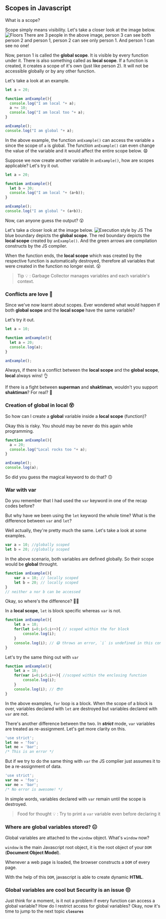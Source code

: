 ## Scopes in Javascript
What is a scope?

Scope simply means visibility. Let's take a closer look at the image below. 
![Floors](https://lh3.googleusercontent.com/DGTv5Nxex7EQWaT59Mr7EbYyZl_RO2M1woT7Y8P-fUGi85CksKOVVJbqkpwkO-SvgFQ_9xSOeotHBcgbDDHk2vLgzdrGhqeAPi3CuSkZCGb5APLP1zWtfiwjYOF0s8Ws9_RGtZLPcZ8-S-J5CW_mzmpIRrYVfngH-XWC9uWhXAMlNOgWo9kD16QvnbHijTOzYXC23Mj_AynlmXiJ0TyHupg_aDdTolhgkyn95edPQkgje48jDF3F4b6gkHoxTNoZPFxtKy_7aT94ja0Uv184BSDSfhGsOd1QYQQ8fn6KeGay9pIh6TsXd9t7tQMGiXgaypEQadg75acgyY8LmF5eI1q_ure6e0veA_r6UYHzFnlJ-3DnsBuoOUyERAsNOc8xnlUVMkxZ_M7a18_u9OZtILi7kVVJdmMKOO8B4lzwtthSzkrodcYhvBTC4vytpz2ZWxf2Yp7pZx2MKFJRoyxi19dwmGScaU_lNvgv8WfPGdnZ8XKqZEQ1KpYwDXsHmUb0kznFE4JkD1BkE2BkcZrpXv858Ehdq1X2m8NAdG3WueTuvj9UgnUOSzKdnv7_LdZydRyxxb_XfKgBoW3aJN9xwjIfb-YOR-T0DtpeLE1Rsjo4MzoDa7Mi_tK1yuFeX7G6P6EGbwTO0C_2Wd4WvjBTFiGIrKYtmjA=w1516-h1136-no)
There are 3 people in the above image, person 3 can see both person 2 and person 1, person 2 can see only person 1. And person 1 can see no one!

Now, person 1 is called the **global scope**. It is visible by every function under it. There is also something called as **local scope**. If a function is created, it creates a scope of it's own (just like person 2). It will not be accessible globally or by any other function. 

Let's take a look at an example.

```javascript
let a = 20;

function anExample(){
  console.log("I am local "+ a);
  a += 10;
  console.log("I am local too "+ a);
}

anExample();
console.log("I am global "+ a);
```
In the above example, the function `anExample()` can access the variable `a` since the scope of `a` is global. The function `anExample()` can even change the value of the variable and it would affect the entire scope below. 😧

Suppose we now create another variable in `anExample()`, how are scopes applicable? Let's try it out.

```javascript
let a = 20;

function anExample(){
  let b = 30;
  console.log("I am local "+ (a+b));
}

anExample();
console.log("I am global "+ (a+b));
```
Now, can anyone guess the output? 😲

Let's take a closer look at the image below.
![Execution style by JS](https://lh3.googleusercontent.com/5MyYObEM_Yd9K_oue6QpP-R-u7Xx1BEe7Pu9VjFI6xSPcr5vlapSi0an8IRAdVUcSUPgoGhB-lAGdqA79utyypdMpI8_yAwSC2QCgwHBRBRPs5EZkGfesl27JR3eLQGqZvf6bXomI2CIZse01yQAaJVUqpxVaSuy3Ev1L90g0N_Ajgu7IinSHp7rgEFKXtScbkG2dQqCuh0c5wq1gB_JHl19QUCFBa1TZf56cIqleKWIVSudggqX2dzHA8TM2TEHM2VocGALECq617QlyNMlO5kESY2aBLPpiGiKRib311wgqiwUp2sdGB6K4IkFJZqXRS0BS_7nQXhIShJhNt8T37auHS8lYVqSIwDMLMdYf7W4-n0CFFpANcvcs2YcBtGnM_DWGfIA26hcFTQWcz23yoRvLUTgtJzK-Cdp9jRDw7nZDclKm3cIDLPCBxhfzA5_ttz8qAe9HngT_0nQZRFPxSKBPBk5ozP5nIU3PQGjTozaQ8XxQARE2--BCNnp4VRAu6R-uZuQDnPo6dGrZoCelpeCchI41EY9uFmB5KRB0DZOPWdIsQ0a6vB8xdetR9I6lN0-xaAFGuug0_DEoRJZ78AiDF7qM2s38D3d1w=w1632-h1224-no)
The blue boundary depicts the **global scope**. The red boundary depicts the **local scope** created by `anExample()`. And the green arrows are compilation constructs by the JS compiler.

When the function ends, the **local scope** which was created by the respective function is automatically destroyed, therefore all variables that were created in the function no longer exist. 😮

>Tip 💡 : Garbage Collector manages variables and each variable's context.

 ### Conflicts are love 💌
 Since we've now learnt about scopes. Ever wondered what would happen if both **global scope** and the **local scope** have the same variable? 

Let's try it out.
```javascript
let a = 10;

function anExample(){
  let a = 20;
  console.log(a);
}

anExample();
```
Always, if there is a conflict between the **local scope** and the **global scope**, **local** always wins! 👌

If there is a fight between **superman** and **shaktiman**, wouldn't you support **shaktiman**? For real? 🤥

### Creation of global in local 😵
So how can I create a **global** variable inside a **local scope** (function)?

Okay this is risky. You should may be never do this again while programming.

```javascript
function anExample(){
  a = 20;
  console.log("Local rocks too "+ a);
}

anExample();
console.log(a);
```
So did you guess the magical keyword to do that? 🙃

### War with var
Do you remember that I had used the `var` keyword in one of the recap codes before?

But why have we been using the `let` keyword the whole time? What is the difference between `var` and `let`?

Well actually, they're pretty much the same. Let's take a look at some examples.
```javascript
var a = 10; //globally scoped
let b = 20; //globally scoped
```
In the above scenario, both variables are defined globally. So their scope would be **global** throught.
```javascript
function anExample(){
	var a = 10; // locally scoped
	let b = 20; // locally scoped
}
// neither a nor b can be accessed
```
Okay, so where's the difference? 😤😡

In a **local scope**, `let` is block specific whereas `var` is not.
```javascript
function anExample(){
	let a = 10;
	for(let i=0;i<5;i++){ // scoped within the for block
		console.log(i);
	}
	console.log(i); // 😷 throws an error, `i` is undefined in this context 
}
```
Let's try the same thing out with `var`
```javascript
function anExample(){
	let a = 10;
	for(var i=0;i<5;i++){ //scoped within the enclosing function
		console.log(i);
	}
	console.log(i); // 😎🤓
}
```
In the above examples, `for` loop is a block. When the scope of a block is over, variables declared with `let` are destroyed but variables declared with `var` are not.

There's another difference between the two. In ***strict*** mode, `var` variables are treated as re-assignment. Let's get more clarity on this.

```javascript
'use strict';
let me = 'foo';
let me = 'bar';
/* This is an error */
```
But if we try to do the same thing with `var` the JS complier just assumes it to be a re-assignment of data.
```javascript
'use strict';
var me = 'foo';
var me = 'bar';
/* No error is awesome! */
```
In simple words, variables declared with `var` remain until the scope is destroyed.

> Food for thought 💡 : Try to print a `var` variable even before declaring it
### Where are global variables stored? 😐
Global variables are attached to the `window` object. What's `window` now? 

`window` is the main Javascript root object, it is the root object of your `DOM` (**Document Object Model**).
 
Whenever a web page is loaded, the browser constructs a `DOM` of every page. 

With the help of this `DOM`, javascript is able to create dynamic **HTML**.

### Global variables are cool but Security is an issue 😔
Just think for a moment, is it not a problem if every function can access a global variable? How do I restrict access for global variables? Okay, now it's time to jump to the next topic **`closures`**
